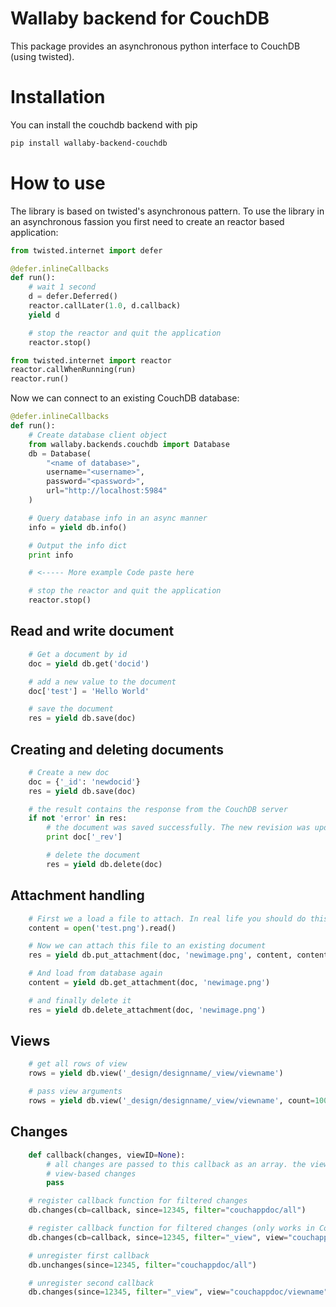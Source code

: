 Wallaby backend for CouchDB
===========================

This package provides an asynchronous python interface to CouchDB (using twisted).

Installation
============

You can install the couchdb backend with pip

```bash
pip install wallaby-backend-couchdb
```

How to use
==========

The library is based on twisted's asynchronous pattern. To use the library in an asynchronous fassion you 
first need to create an reactor based application:
 
```python
from twisted.internet import defer

@defer.inlineCallbacks
def run():
    # wait 1 second
    d = defer.Deferred()
    reactor.callLater(1.0, d.callback)
    yield d

    # stop the reactor and quit the application
    reactor.stop()

from twisted.internet import reactor
reactor.callWhenRunning(run)
reactor.run()
```

Now we can connect to an existing CouchDB database:

```python
@defer.inlineCallbacks
def run():
    # Create database client object
    from wallaby.backends.couchdb import Database
    db = Database(
        "<name of database>", 
        username="<username>", 
        password="<password>", 
        url="http://localhost:5984"
    )

    # Query database info in an async manner
    info = yield db.info()

    # Output the info dict
    print info

    # <----- More example Code paste here

    # stop the reactor and quit the application
    reactor.stop()
```

Read and write document
-----------------------

```python
    # Get a document by id
    doc = yield db.get('docid')

    # add a new value to the document
    doc['test'] = 'Hello World'

    # save the document
    res = yield db.save(doc)
```

Creating and deleting documents
-------------------------------

```python
    # Create a new doc
    doc = {'_id': 'newdocid'}
    res = yield db.save(doc)

    # the result contains the response from the CouchDB server
    if not 'error' in res:
        # the document was saved successfully. The new revision was updated in the "_rev" field of doc.
        print doc['_rev']

        # delete the document
        res = yield db.delete(doc)
```

Attachment handling
-------------------

```python
    # First we a load a file to attach. In real life you should do this in an async manner
    content = open('test.png').read()

    # Now we can attach this file to an existing document
    res = yield db.put_attachment(doc, 'newimage.png', content, content-type='image/png')

    # And load from database again
    content = yield db.get_attachment(doc, 'newimage.png')

    # and finally delete it
    res = yield db.delete_attachment(doc, 'newimage.png')
```

Views
-----

```python
    # get all rows of view
    rows = yield db.view('_design/designname/_view/viewname')

    # pass view arguments
    rows = yield db.view('_design/designname/_view/viewname', count=100)
```

Changes
-------

```python
    def callback(changes, viewID=None):
        # all changes are passed to this callback as an array. the viewID help to identify 
        # view-based changes
        pass

    # register callback function for filtered changes
    db.changes(cb=callback, since=12345, filter="couchappdoc/all")

    # register callback function for filtered changes (only works in CouchDB 1.2)
    db.changes(cb=callback, since=12345, filter="_view", view="couchappdoc/viewname")

    # unregister first callback
    db.unchanges(since=12345, filter="couchappdoc/all")

    # unregister second callback
    db.changes(since=12345, filter="_view", view="couchappdoc/viewname")
```
